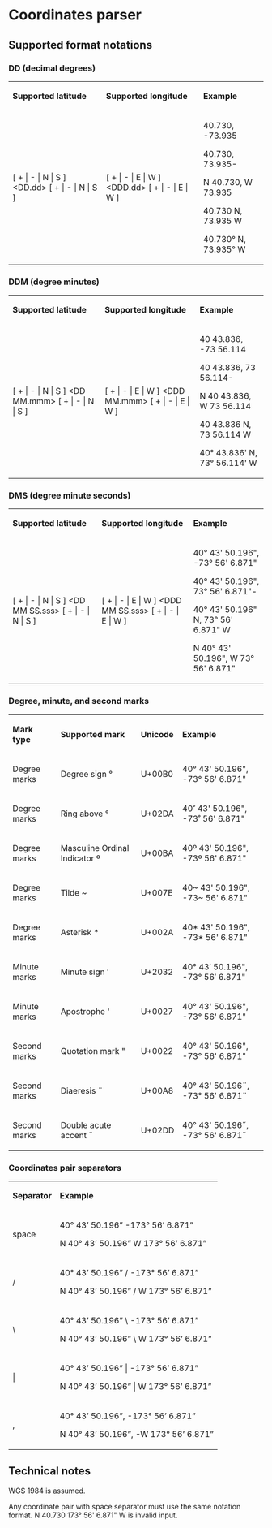 <h1><span>Coordinates parser</span></h1>

<h2>Supported format notations</h2>

<h3><span>DD (decimal degrees)</span></h3>

<table>
  <tr>
    <td>
      <p><b><span
      >Supported latitude</span></b></p>
    </td>
    <td>
      <p><b><span
      >Supported longitude</span></b></p>
    </td>
    <td>
      <p><b><span
      >Example</span></b></p>
    </td>
  </tr>
  <tr>
    <td>
      <p>[ + | - | N |
        S ] &lt;DD.dd&gt; [ + | - | N | S ]</p>
    </td>
    <td>
      <p>[ + | - | E |
        W ] &lt;DDD.dd&gt; [ + | - | E | W ]</p>
    </td>
    <td>
      <p>40.730, -73.935</p>
      <p>40.730,
        73.935-</p>
      <p>N 40.730, W 73.935</p>
      <p>40.730 N,
        73.935 W</p>
      <p>40.730° N,
        73.935° W</p>
    </td>
  </tr>
</table>

<h3>DDM (degree minutes)</h3>

<table
>
  <tr>
    <td>
      <p><b><span
      >Supported latitude</span></b></p>
    </td>
    <td>
      <p><b><span
      >Supported longitude</span></b></p>
    </td>
    <td>
      <p><b><span
      >Example</span></b></p>
    </td>
  </tr>
  <tr>
    <td>
      <p>[ + | - | N |
        S ] &lt;DD MM.mmm&gt; [ + | - | N | S ]</p>
    </td>
    <td>
      <p>[ + | - | E |
        W ] &lt;DDD MM.mmm&gt; [ + | - | E | W ]</p>
    </td>
    <td>
      <p>40 43.836, -73
        56.114</p>
      <p>40 43.836, 73
        56.114-</p>
      <p>N 40 43.836, W
        73 56.114</p>
      <p>40 43.836 N, 73
        56.114 W</p>
      <p>40° 43.836' N,
        73° 56.114' W</p>
    </td>
  </tr>
</table>

<h3><span>DMS (degree minute seconds)</span></h3>

<table
>
  <tr>
    <td>
      <p><b><span
      >Supported latitude</span></b></p>
    </td>
    <td>
      <p><b><span
      >Supported longitude</span></b></p>
    </td>
    <td>
      <p><b><span
      >Example</span></b></p>
    </td>
  </tr>
  <tr>
    <td>
      <p>[ + | - | N |
        S ] &lt;DD MM SS.sss&gt; [ + | - | N | S ]</p>
    </td>
    <td>
      <p>[ + | - | E |
        W ] &lt;DDD MM SS.sss&gt; [ + | - | E | W ]</p>
    </td>
    <td>
      <p>40° 43' 50.196&quot;,
        -73° 56' 6.871&quot;</p>
      <p>40° 43' 50.196&quot;,
        73° 56' 6.871&quot;-</p>
      <p>40° 43' 50.196&quot;
        N, 73° 56' 6.871&quot; W</p>
      <p>N 40° 43' 50.196&quot;,
        W 73° 56' 6.871&quot;</p>
    </td>
  </tr>
</table>

<h3>Degree, minute, and second marks</h3>

<table
>
  <tr>
    <td>
      <p><b><span
      >Mark type</span></b></p>
    </td>
    <td>
      <p><b><span
      >Supported mark</span></b></p>
    </td>
    <td>
      <p><b><span
      >Unicode</span></b></p>
    </td>
    <td>
      <p><b><span
      >Example</span></b></p>
    </td>
  </tr>
  <tr>
    <td>
      <p>Degree marks</p>
    </td>
    <td>
      <p>Degree sign °</p>
    </td>
    <td>
      <p>U+00B0</p>
    </td>
    <td>
      <p>40° 43' 50.196&quot;,
        -73° 56' 6.871&quot;</p>
    </td>
  </tr>
  <tr>
<td>
      <p>Degree marks</p>
    </td>
    <td>
      <p>Ring above °</p>
    </td>
    <td>
      <p>U+02DA</p>
    </td>
    <td>
      <p>40&#730; 43' 50.196&quot;,
        -73&#730; 56' 6.871&quot;</p>
    </td>
  </tr>
  <tr>
<td>
      <p>Degree marks</p>
    </td>
    <td>
      <p>Masculine
        Ordinal Indicator &ordm;</p>
    </td>
    <td>
      <p>U+00BA</p>
    </td>
    <td>
      <p>40&ordm; 43'
        50.196&quot;, -73&ordm; 56' 6.871&quot;</p>
    </td>
  </tr>
  <tr>
<td>
      <p>Degree marks</p>
    </td>
    <td>
      <p>Tilde ~</p>
    </td>
    <td>
      <p>U+007E</p>
    </td>
    <td>
      <p>40~ 43'
        50.196&quot;, -73~ 56' 6.871&quot;</p>
    </td>
  </tr>
  <tr>
<td>
      <p>Degree marks</p>
    </td>
    <td>
      <p>Asterisk *</p>
    </td>
    <td>
      <p>U+002A</p>
    </td>
    <td>
      <p>40* 43'
        50.196&quot;, -73* 56' 6.871&quot;</p>
    </td>
  </tr>
  <tr>
    <td>
      <p>Minute marks</p>
    </td>
    <td>
      <p>Minute sign &#8242;</p>
    </td>
    <td>
      <p>U+2032</p>
    </td>
    <td>
      <p>40° 43&#8242;
        50.196&quot;, -73° 56&#8242; 6.871&quot;</p>
    </td>
  </tr>
  <tr>
<td>
      <p>Minute marks</p>
    </td>
    <td>
      <p>Apostrophe '</p>
    </td>
    <td>
      <p>U+0027</p>
    </td>
    <td>
      <p>40° 43'
        50.196&quot;, -73° 56' 6.871&quot;</p>
    </td>
  </tr>
  <tr>
    <td>
      <p>Second marks</p>
    </td>
    <td>
      <p>Quotation
        mark &quot;</p>
    </td>
    <td>
      <p>U+0022</p>
    </td>
    <td>
      <p>40° 43'
        50.196&quot;, -73° 56' 6.871&quot;</p>
    </td>
  </tr>
  <tr>
<td>
      <p>Second marks</p>
    </td>
    <td>
      <p>Diaeresis &uml;</p>
    </td>
    <td>
      <p>U+00A8</p>
    </td>
    <td>
      <p>40° 43' 50.196&uml;,
        -73° 56' 6.871&uml;</p>
    </td>
  </tr>
  <tr>
<td>
      <p>Second marks</p>
    </td>
    <td>
      <p>Double acute
        accent &#733;</p>
    </td>
    <td>
      <p>U+02DD</p>
    </td>
    <td>
      <p>40° 43'
        50.196&#733;, -73° 56' 6.871&#733;</p>
    </td>
  </tr>
</table>

<h3><span>Coordinates pair separators</span></h3>

<table
>
  <tr>
    <td>
      <p><b><span
      >Separator</span></b></p>
    </td>
    <td>
      <p><b><span
      >Example</span></b></p>
    </td>
  </tr>
  <tr>
    <td>
      <p>space</p>
    </td>
    <td>
      <p>40° 43’
        50.196” -173° 56’ 6.871”</p>
      <p>N 40° 43’
        50.196” W 173° 56’ 6.871”</p>
    </td>
  </tr>
  <tr>
    <td>
      <p>/</p>
    </td>
    <td>
      <p>40° 43’
        50.196” / -173° 56’ 6.871”</p>
      <p>N 40° 43’
        50.196” / W 173° 56’ 6.871”</p>
    </td>
  </tr>
  <tr>
    <td>
      <p>\</p>
    </td>
    <td>
      <p>40° 43’
        50.196” \ -173° 56’ 6.871”</p>
      <p>N 40° 43’
        50.196” \ W 173° 56’ 6.871”</p>
    </td>
  </tr>
  <tr>
    <td>
      <p>|</p>
    </td>
    <td>
      <p>40° 43’
        50.196” | -173° 56’ 6.871”</p>
      <p>N 40° 43’
        50.196” | W 173° 56’ 6.871”</p>
    </td>
  </tr>
  <tr>
    <td>
      <p>,</p>
    </td>
    <td>
      <p>40° 43’
        50.196”, -173° 56’ 6.871”</p>
      <p>N 40° 43’
        50.196”, -W 173° 56’ 6.871”</p>
    </td>
  </tr>
</table>

<h2>Technical notes</h2>

<p>WGS 1984 is assumed.</p>

<p>Any coordinate
  pair with space separator must use the same notation format. <span
  >N 40.730 173° 56' 6.871&quot; W</span> is
  invalid input.</p>
